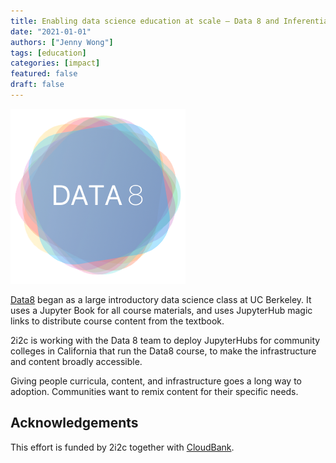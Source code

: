 ```yaml
---
title: Enabling data science education at scale – Data 8 and Inferential Thinking
date: "2021-01-01"
authors: ["Jenny Wong"]
tags: [education]
categories: [impact]
featured: false
draft: false
---
```


![Data8 logo](cover-feature.png "[Data8](https://github.com/data-8). MIT licensed.")

[Data8](https://github.com/data-8) began as a large introductory data science class at UC Berkeley. It uses a Jupyter Book for all course materials, and uses JupyterHub magic links to distribute course content from the textbook.

2i2c is working with the Data 8 team to deploy JupyterHubs for community colleges in California that run the Data8 course, to make the infrastructure and content broadly accessible.

Giving people curricula, content, and infrastructure goes a long way to adoption. Communities want to remix content for their specific needs.

## Acknowledgements

This effort is funded by 2i2c together with [CloudBank](https://www.cloudbank.org/about).